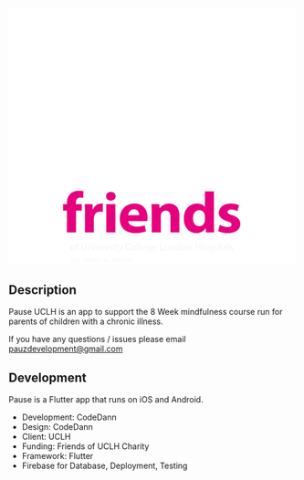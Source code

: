 ![Pause Banner](https://github.com/CodeDann/Pause_UCLH/blob/fb315cb3201d8da8990882f80158b110099de65a/documentation/new-banner-friends.png)

## Description
Pause UCLH is an app to support the 8 Week mindfulness course run for parents of children with a chronic illness.

If you have any questions / issues please email pauzdevelopment@gmail.com

## Development

Pause is a Flutter app that runs on iOS and Android.

- Development: CodeDann
- Design: CodeDann
- Client: UCLH
- Funding: Friends of UCLH Charity
- Framework: Flutter
- Firebase for Database, Deployment, Testing
